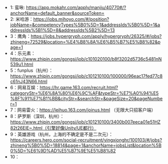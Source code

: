- 1: 蛮啾: https://app.mokahr.com/apply/manjiu/40770#/?anchorName=default_banner&sourceToken=
- 2: 米哈游：https://jobs.mihoyo.com/#/position?jobName=&competencyTypes%5B0%5D=1&addressIds%5B0%5D=1&addressIds%5B1%5D=8&addressIds%5B2%5D=13
- 3：鹰角：https://jobs.hypergryph.com/apply/hypergryph/26325/#/jobs?zhineng=72529&location=%E4%B8%8A%E6%B5%B7%E5%B8%82&page=1
- 4：乐元素：https://www.zhipin.com/gongsi/job/c101020100/b8f3202d5736c5481nN539u1.html
- 5：funplus（杭州）：https://www.zhipin.com/gongsi/job/c101210100/100000/96eac17fed77c8c61nJ43N66.html
- 6：网易互娱：https://hr.game.163.com/recruit.html?categoryStr=%E6%8A%80%E6%9C%AF&typeStr=%E7%A0%94%E5%8F%91%E7%B1%BB&cityStr=&searchStr=&pageSize=20&pageNumber=1
- 7：网易雷火：https://leihuo.163.com/joinus.html （无限大只招客户端）
- 8：萨罗斯（深圳，杭州）：https://www.zhipin.com/gongsi/job/c101210100/3400b007eeca01e51HZ82t26ElE~.html（引擎好像Unity/UE都行）
- 9：英雄游戏（杭州，上海的不确定是不是二次元）：https://careers.hero.com/social-recruitment/yingxionghr/100103/#/jobs?zhineng%5B0%5D=18814&page=1&anchorName=jobsList&location%5B0%5D=%E6%9D%AD%E5%B7%9E%E5%B8%82
- 10：